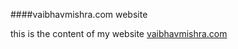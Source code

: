 ####vaibhavmishra.com website


this is the content of my website [vaibhavmishra.com](vaibhavmishra.com)
